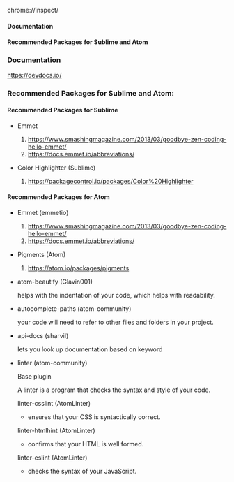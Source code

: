 chrome://inspect/

#### Documentation
#### Recommended Packages for Sublime and Atom

### Documentation

https://devdocs.io/

### Recommended Packages for Sublime and Atom:

#### Recommended Packages for Sublime

 - Emmet

   1. https://www.smashingmagazine.com/2013/03/goodbye-zen-coding-hello-emmet/
   2. https://docs.emmet.io/abbreviations/

 - Color Highlighter (Sublime)
   
   1. https://packagecontrol.io/packages/Color%20Highlighter  

#### Recommended Packages for Atom

 - Emmet (emmetio)

   1. https://www.smashingmagazine.com/2013/03/goodbye-zen-coding-hello-emmet/
   2. https://docs.emmet.io/abbreviations/

 - Pigments (Atom)

   1. https://atom.io/packages/pigments

 - atom-beautify (Glavin001)
 
    helps with the indentation of your code, which helps with readability. 

 - autocomplete-paths (atom-community)

   your code will need to refer to other files and folders in your project.  

 - api-docs (sharvil)

    lets you look up documentation based on keyword  

 -  linter (atom-community) 

    Base plugin
 
    A linter is a program that checks the syntax and style of your code.   

    linter-csslint (AtomLinter)

     - ensures that your CSS is syntactically correct.

    linter-htmlhint (AtomLinter)
    
     - confirms that your HTML is well formed. 

    linter-eslint (AtomLinter)
    
     - checks the syntax of your JavaScript.